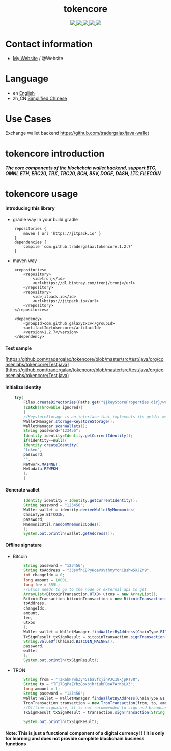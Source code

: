 <h1 align="center">
  tokencore
</h1>
<p align="center">

  <a href="https://travis-ci.com/tradergalax/tokencore">
    <img src="https://travis-ci.com/tradergalax/tokencore.svg?branch=master">
  </a>

  <a href="https://github.com/tradergalax/tokencore/issues">
    <img src="https://img.shields.io/github/issues/tradergalax/tokencore.svg">
  </a>

  <a href="https://github.com/tradergalax/tokencore/pulls">
    <img src="https://img.shields.io/github/issues-pr/tradergalax/tokencore.svg">
  </a>

  <a href="https://github.com/tradergalax/tokencore/graphs/contributors">
    <img src="https://img.shields.io/github/contributors/tradergalax/tokencore.svg">
  </a>

  <a href="LICENSE">
    <img src="https://img.shields.io/github/license/tradergalax/tokencore.svg">
  </a>

</p>

# Contact information

- [My Website](https://tradergalax.xyz) / @Website

# Language

- en [English](README.md)
- zh_CN [Simplified Chinese](README_zh_CN.md)

# Use Cases

Exchange wallet backend https://github.com/tradergalax/java-wallet

# tokencore introduction

##### The core components of the blockchain wallet backend, support BTC, OMNI, ETH, ERC20, TRX, TRC20, BCH, BSV, DOGE, DASH, LTC,FILECOIN

# tokencore usage

#### Introducing this library

- gradle way In your build.gradle

```
    repositories {
        maven { url 'https://jitpack.io' }
    }
    dependencies {
        compile 'com.github.tradergalax:tokencore:1.2.7'
    }
```

- maven way

```
	<repositories>
		<repository>
		    <id>tronj</id>
		    <url>https://dl.bintray.com/tronj/tronj</url>
		</repository>
		<repository>
		    <id>jitpack.io</id>
		    <url>https://jitpack.io</url>
		</repository>
	</repositories>
	
	<dependency>
	    <groupId>com.github.galaxyzxcv</groupId>
	    <artifactId>tokencore</artifactId>
	    <version>1.2.7</version>
	</dependency>
```

#### Test sample

[https://github.com/tradergalax/tokencore/blob/master/src/test/java/org/consenlabs/tokencore/Test.java](https://github.com/tradergalax/tokencore/blob/master/src/test/java/org/consenlabs/tokencore/Test.java)

#### Initialize identity

```java
    try{
        Files.createDirectories(Paths.get("${keyStoreProperties.dir}/wallets"))
        }catch(Throwable ignored){
        }
        //KeystoreStorage is an interface that implements its getdir method
        WalletManager.storage=KeystoreStorage();
        WalletManager.scanWallets();
        String password="123456";
        Identity identity=Identity.getCurrentIdentity();
        if(identity==null){
        Identity.createIdentity(
        "token",
        password,
        "",
        Network.MAINNET,
        Metadata.P2WPKH
        );
        }
```

#### Generate wallet

```java
        Identity identity = Identity.getCurrentIdentity();
        String password = "123456";
        Wallet wallet = identity.deriveWalletByMnemonics(
        ChainType.BITCOIN,
        password,
        MnemonicUtil.randomMnemonicCodes()
        );
        System.out.println(wallet.getAddress());

```

#### Offline signature

- Bitcoin

```java
        String password = "123456";
        String toAddress = "33sXfhCBPyHqeVsVthmyYonCBshw5XJZn9";
        int changeIdx = 0;
        long amount = 1000L;
        long fee = 555L;
        //utxos needs to go to the node or external api to get
        ArrayList<BitcoinTransaction.UTXO> utxos = new ArrayList();
        BitcoinTransaction bitcoinTransaction = new BitcoinTransaction(
        toAddress,
        changeIdx,
        amount,
        fee,
        utxos
        );
        Wallet wallet = WalletManager.findWalletByAddress(ChainType.BITCOIN, "33sXfhCBPyHqeVsVthmyYonCBshw5XJZn9");
        TxSignResult txSignResult = bitcoinTransaction.signTransaction(
        String.valueOf(ChainId.BITCOIN_MAINNET),
        password,
        wallet
        );
        System.out.println(txSignResult);
```

- TRON

```java
        String from = "TJRabPrwbZy45sbavfcjinPJC18kjpRTv8";
        String to = "TF17BgPaZYbz8oxbjhriubPDsA7ArKoLX3";
        long amount = 1;
        String password = "123456";
        Wallet wallet = WalletManager.findWalletByAddress(ChainType.BITCOIN, "TJRabPrwbZy45sbavfcjinPJC18kjpRTv8");
        TronTransaction transaction = new TronTransaction(from, to, amount);
        //Offline signature, it is not recommended to sign and broadcast together
        TxSignResult txSignResult = transaction.signTransaction(String.valueOf(ChainId.BITCOIN_MAINNET), password, wallet);

        System.out.println(txSignResult);
```

#### Note: This is just a functional component of a digital currency! ! ! It is only for learning and does not provide complete blockchain business functions
